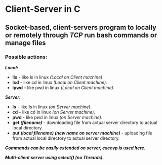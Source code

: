 # **Client-Server in C**
## **Socket-based, client-servers program to locally or remotely through _TCP_ run bash commands or manage files**
### **Possible actions:**

**_Local:_**
* **lls** - like ls in linux _(Local on Client machine)_.
* **lcd** - like cd in linux _(Local on Client machine)_.
* **lpwd** - like pwd in linux _(Local on Client machine)_.  

**_Server:_**
* **ls** - like ls in linux _(on Server machine)_.
* **cd** - like cd in linux _(on Server machine)_.
* **pwd** - like pwd in linux _(on Server machine)_.
* **get _(filename)_** - downloading file from actual server directory to actual local directory.
* **put _(local filename) (new name on server machine)_** - uploading file from actual local directory to actual server directory.  

**_Commands can be easily extended on server, execvp is used here._**  

**_Multi-client server using select() (no Threads)._**
